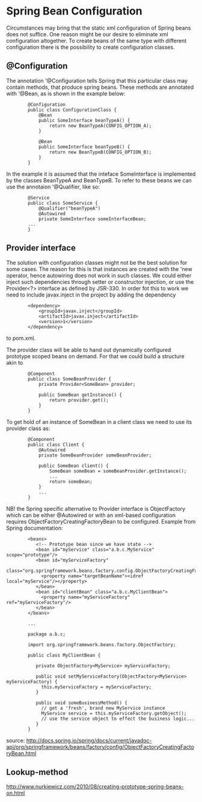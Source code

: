 # Spring Bean Configuration

Circumstances may bring that the static xml configuration of Spring beans does not suffice. One reason might be our desire to eliminate xml configuration altogether. To create beans of the same type with different configuration there is the possibility to create configuration classes.

## @Configuration

The annotation '@Configuration tells Spring that this particular class may contain methods, that produce spring beans. These methods are annotated with '@Bean, as is shown in the example below:

			@Configuration
			public class ConfigurationClass {
				@Bean
				public SomeInterface beanTypeA() {
					return new BeanTypeA(CONFIG_OPTION_A);
				}
				
				@Bean
				public SomeInterface beanTypeB() {
					return new BeanTypeB(CONFIG_OPTION_B);
				}
			}
			
In the example it is assumed that the inteface SomeInterface is implemented by the classes BeanTypeA and BeanTypeB. To refer to these beans we can use the annotaion '@Qualifier, like so:

			@Service
			public class SomeService {
				@Qualifier("beanTypeA")
				@Autowired
				private SomeInterface someInterfaceBean;
			...
			}
			
## Provider interface

The solution with configuration classes might not be the best solution for some cases. The reason for this is that instances are created with the 'new operator, hence autowiring does not work in such classes. We could either inject such dependencies through setter or constructor injection, or use the Provider<?> interface as defined by JSR-330. In order fot this to work we need to include javax.inject in the project by adding the dependency

			<dependency>
				<groupId>javax.inject</groupId>
				<artifactId>javax.inject</artifactId>
				<version>1</version>
			</dependency>
			
to pom.xml.

The provider class will be able to hand out dynamically configured prototype scoped beans on demand. For that we could build a structure akin to

			@Component
			public class SomeBeanProvider {
				private Provider<SomeBean> provider;
				
				public SomeBean getInstance() {
					return provider.get();
				}
			}
			
To get hold of an instance of SomeBean in a client class we need to use its provider class as:

			@Component
			public class Client {
				@Autowired
				private SomeBeanProvider someBeanProvider;
				
				public SomeBean client() {
					SomeBean someBean = someBeanProvider.getInstance();
					...
					return someBean;
				}
				...
			}

NB! the Spring specific alternative to Provider<?> interface is ObjectFactory<?> which can be either @Autowired or with an xml-based configuration requires ObjectFactoryCreatingFactoryBean to be configured. Example from Spring documentation:

			<beans>
			   <!-- Prototype bean since we have state -->
			   <bean id="myService" class="a.b.c.MyService" scope="prototype"/>
			   <bean id="myServiceFactory"
			       class="org.springframework.beans.factory.config.ObjectFactoryCreatingFactoryBean">
			     <property name="targetBeanName"><idref local="myService"/></property>
			   </bean>
			   <bean id="clientBean" class="a.b.c.MyClientBean">
			     <property name="myServiceFactory" ref="myServiceFactory"/>
			   </bean>
			</beans>

			...
			
			package a.b.c;
			
			import org.springframework.beans.factory.ObjectFactory;
			
			public class MyClientBean {
			
			   private ObjectFactory<MyService> myServiceFactory;
			
			   public void setMyServiceFactory(ObjectFactory<MyService> myServiceFactory) {
			     this.myServiceFactory = myServiceFactory;
			   }
			
			   public void someBusinessMethod() {
			     // get a 'fresh', brand new MyService instance
			     MyService service = this.myServiceFactory.getObject();
			     // use the service object to effect the business logic...
			   }
			}

source: http://docs.spring.io/spring/docs/current/javadoc-api/org/springframework/beans/factory/config/ObjectFactoryCreatingFactoryBean.html

## Lookup-method

http://www.nurkiewicz.com/2010/08/creating-prototype-spring-beans-on.html

